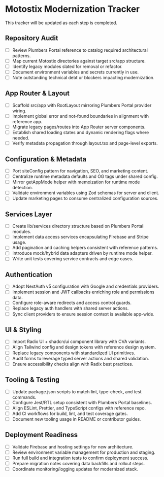 # Motostix Modernization Tracker

This tracker will be updated as each step is completed.

## Repository Audit
- [ ] Review Plumbers Portal reference to catalog required architectural patterns.
- [ ] Map current Motostix directories against target src/app structure.
- [ ] Identify legacy modules slated for removal or refactor.
- [ ] Document environment variables and secrets currently in use.
- [ ] Note outstanding technical debt or blockers impacting modernization.

## App Router & Layout
- [ ] Scaffold src/app with RootLayout mirroring Plumbers Portal provider wiring.
- [ ] Implement global error and not-found boundaries in alignment with reference app.
- [ ] Migrate legacy pages/routes into App Router server components.
- [ ] Establish shared loading states and dynamic rendering flags where needed.
- [ ] Verify metadata propagation through layout.tsx and page-level exports.

## Configuration & Metadata
- [ ] Port siteConfig pattern for navigation, SEO, and marketing content.
- [ ] Centralize runtime metadata defaults and OG tags under shared config.
- [ ] Mirror getAppMode helper with memoization for runtime mode detection.
- [ ] Validate environment variables using Zod schemas for server and client.
- [ ] Update marketing pages to consume centralized configuration sources.

## Services Layer
- [ ] Create lib/services directory structure based on Plumbers Portal modules.
- [ ] Implement data access services encapsulating Firebase and Stripe usage.
- [ ] Add pagination and caching helpers consistent with reference patterns.
- [ ] Introduce mock/hybrid data adapters driven by runtime mode helper.
- [ ] Write unit tests covering service contracts and edge cases.

## Authentication
- [ ] Adopt NextAuth v5 configuration with Google and credentials providers.
- [ ] Implement session and JWT callbacks enriching role and permissions data.
- [ ] Configure role-aware redirects and access control guards.
- [ ] Replace legacy auth handlers with shared server actions.
- [ ] Sync client providers to ensure session context is available app-wide.

## UI & Styling
- [ ] Import Radix UI + shadcn/ui component library with CVA variants.
- [ ] Align Tailwind config and design tokens with reference design system.
- [ ] Replace legacy components with standardized UI primitives.
- [ ] Audit forms to leverage typed server actions and shared validation.
- [ ] Ensure accessibility checks align with Radix best practices.

## Tooling & Testing
- [ ] Update package.json scripts to match lint, type-check, and test commands.
- [ ] Configure Jest/RTL setup consistent with Plumbers Portal baselines.
- [ ] Align ESLint, Prettier, and TypeScript configs with reference repo.
- [ ] Add CI workflows for build, lint, and test coverage gates.
- [ ] Document new tooling usage in README or contributor guides.

## Deployment Readiness
- [ ] Validate Firebase and hosting settings for new architecture.
- [ ] Review environment variable management for production and staging.
- [ ] Run full build and integration tests to confirm deployment success.
- [ ] Prepare migration notes covering data backfills and rollout steps.
- [ ] Coordinate monitoring/logging updates for modernized stack.
